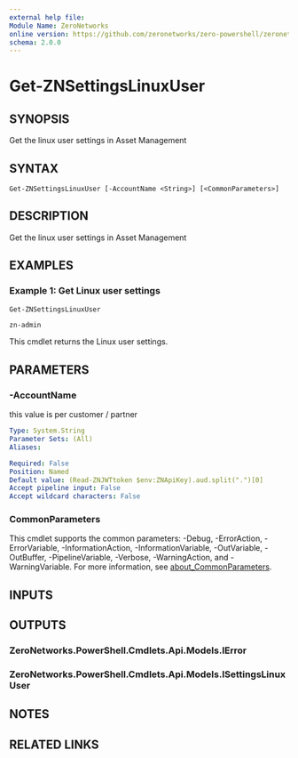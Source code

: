 ```yaml
---
external help file:
Module Name: ZeroNetworks
online version: https://github.com/zeronetworks/zero-powershell/zeronetworks/get-znsettingslinuxuser
schema: 2.0.0
---
```


# Get-ZNSettingsLinuxUser

## SYNOPSIS
Get the linux user settings in Asset Management

## SYNTAX

```
Get-ZNSettingsLinuxUser [-AccountName <String>] [<CommonParameters>]
```

## DESCRIPTION
Get the linux user settings in Asset Management

## EXAMPLES

### Example 1: Get Linux user settings
```powershell
Get-ZNSettingsLinuxUser
```

```output
zn-admin
```

This cmdlet returns the Linux user settings.

## PARAMETERS

### -AccountName
this value is per customer / partner

```yaml
Type: System.String
Parameter Sets: (All)
Aliases:

Required: False
Position: Named
Default value: (Read-ZNJWTtoken $env:ZNApiKey).aud.split(".")[0]
Accept pipeline input: False
Accept wildcard characters: False
```

### CommonParameters
This cmdlet supports the common parameters: -Debug, -ErrorAction, -ErrorVariable, -InformationAction, -InformationVariable, -OutVariable, -OutBuffer, -PipelineVariable, -Verbose, -WarningAction, and -WarningVariable. For more information, see [about_CommonParameters](http://go.microsoft.com/fwlink/?LinkID=113216).

## INPUTS

## OUTPUTS

### ZeroNetworks.PowerShell.Cmdlets.Api.Models.IError

### ZeroNetworks.PowerShell.Cmdlets.Api.Models.ISettingsLinuxUser

## NOTES

## RELATED LINKS

